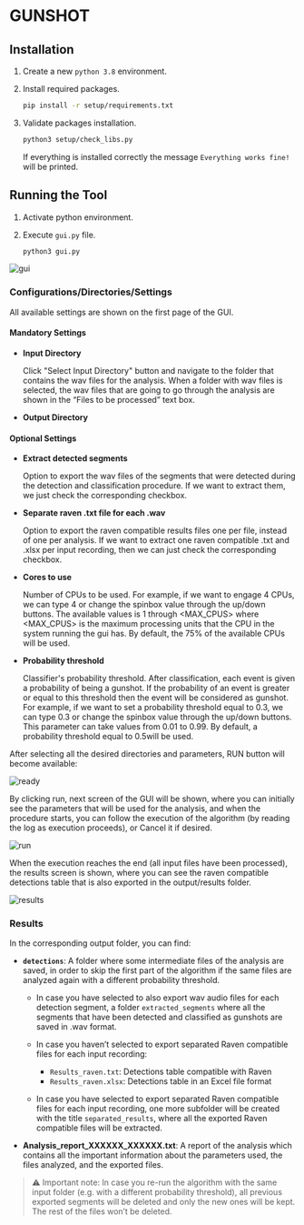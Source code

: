 # GUNSHOT

<!--- 
Todo:
1. Maybe change name
2. Add description
3. Mention [konpsar](https://github.com/konpsar) as contributor
4. Maybe add license
--->

## Installation

1. Create a new `python 3.8` environment.

2. Install required packages. 

    ```bash
    pip install -r setup/requirements.txt
    ```

3. Validate packages installation. 

    ```bash
    python3 setup/check_libs.py
    ```
    If everything is installed correctly the message  `Everything works fine!` will be printed.

## Running the Tool

1. Activate python environment.

2. Execute `gui.py` file.

    ```bash
    python3 gui.py
    ```

![gui](Images/gui.png)

### Configurations/Directories/Settings

All available settings are shown on the first page of the GUI.

#### Mandatory Settings

- **Input Directory**

  Click "Select Input Directory" button and navigate to the folder that contains the wav files for the analysis. When a folder with wav files is selected, the wav files that are going to go through the analysis are shown in the “Files to be processed” text box.

- **Output Directory**

#### Optional Settings 

- **Extract detected segments** 

  Option to export the wav files of the segments that were detected during the  detection and classification procedure. If we want to extract them, we just check the corresponding checkbox.

- **Separate raven .txt file for each .wav** 

  Option to export the raven compatible results files one per file, instead of one per analysis. If we want to extract one raven compatible .txt and .xlsx per input recording, then we can just check the corresponding checkbox. 

- **Cores to use**

  Number of CPUs to be used. For example, if we want to engage 4 CPUs, we can 
type 4 or change the spinbox value through the up/down buttons. The available  values is 1 through <MAX_CPUS> where <MAX_CPUS> is the maximum 
processing units that the CPU in the system running the gui has. By default, the 75% of the available CPUs will be used. 

- **Probability threshold**

  Classifier's probability threshold. After classification, each event is given a probability of being a gunshot. If the probability of an event is greater or equal to this threshold then the event will be considered as gunshot. For example, if we want to set a probability threshold equal to 0.3, we can type 0.3 or change the spinbox value through the up/down buttons. This parameter can take values from 0.01 to 0.99. By default, a probability threshold equal to 0.5will be used.

After selecting all the desired directories and parameters, RUN button will become available:

![ready](Images/ready.png)

By clicking run, next screen of the GUI will be shown, where you can initially see the parameters that will be used for the analysis, and when the procedure starts, you can follow the execution of the algorithm (by reading the log as execution proceeds), or Cancel it if desired.

![run](Images/run.png)

When the execution reaches the end (all input files have been processed), the results screen is shown, where you can see the raven compatible detections table that is also exported in the output/results folder.

![results](Images/results.png)

### Results

In the corresponding output folder, you can find:

- **`detections`**: A folder where some intermediate files of the analysis are saved, in order to skip the first part of the algorithm if the same files are analyzed again with a different probability threshold.

  - In case you have selected to also export wav audio files for each detection segment, a folder `extracted_segments` where all the segments that have been detected and classified as gunshots are saved in .wav format.

  - In case you haven’t selected to export separated Raven compatible files for each input recording:
    - `Results_raven.txt`: Detections table compatible with Raven
    - `Results_raven.xlsx`: Detections table in an Excel file format

  - In case you have selected to export separated Raven compatible files for each input recording, one more subfolder will be created with the title `separated_results`, where all the exported Raven compatible files will be extracted.

- **Analysis_report_XXXXXX_XXXXXX.txt**: A report of the analysis which contains all the important information about the parameters used, the files analyzed, and the exported files.


> :warning: Important note: In case you re-run the algorithm with the same input folder (e.g. with a different probability threshold), all previous exported segments will be deleted and only the new ones will be kept. The rest of the files won’t be deleted.
